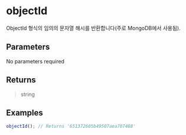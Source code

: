 # objectId <Badge type="tip" text="JavaScript" /><Badge type="info" text="Dart" />

ObjectId 형식의 임의의 문자열 해시를 반환합니다(주로 MongoDB에서 사용됨).

## Parameters

No parameters required

## Returns

> string

## Examples

```javascript
objectId(); // Returns '651372605b49507aea707488'
```

